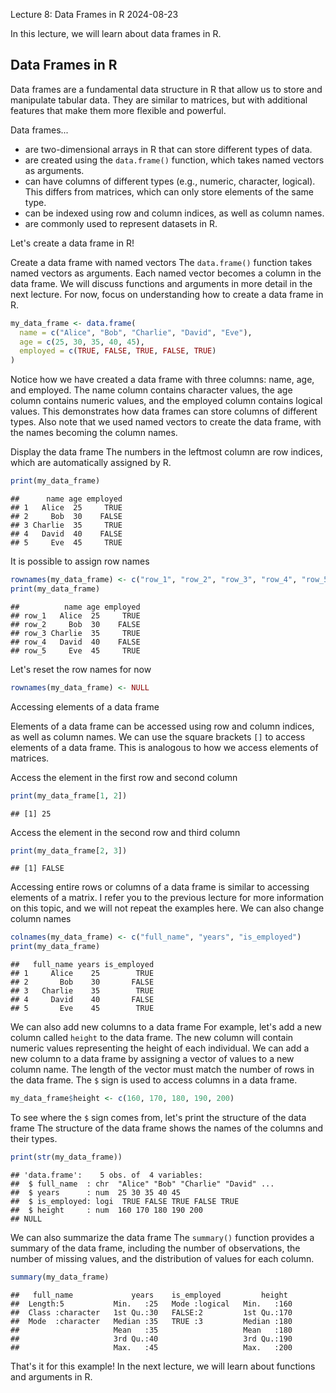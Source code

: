 Lecture 8: Data Frames in R
2024-08-23

In this lecture, we will learn about data frames in R.

## Data Frames in R

Data frames are a fundamental data structure in R that allow us to store and manipulate tabular data.
They are similar to matrices, but with additional features that make them more flexible and powerful.

Data frames...

- are two-dimensional arrays in R that can store different types of data.
- are created using the `data.frame()` function, which takes named vectors as arguments.
- can have columns of different types (e.g., numeric, character, logical).
  This differs from matrices, which can only store elements of the same type.
- can be indexed using row and column indices, as well as column names.
- are commonly used to represent datasets in R.

Let's create a data frame in R!

Create a data frame with named vectors
The `data.frame()` function takes named vectors as arguments.
Each named vector becomes a column in the data frame.
We will discuss functions and arguments in more detail in the next lecture.
For now, focus on understanding how to create a data frame in R.


``` r
my_data_frame <- data.frame(
  name = c("Alice", "Bob", "Charlie", "David", "Eve"),
  age = c(25, 30, 35, 40, 45),
  employed = c(TRUE, FALSE, TRUE, FALSE, TRUE)
)
```

Notice how we have created a data frame with three columns: name, age, and employed.
The name column contains character values, the age column contains numeric values, and the employed column contains logical values.
This demonstrates how data frames can store columns of different types.
Also note that we used named vectors to create the data frame, with the names becoming the column names.

Display the data frame
The numbers in the leftmost column are row indices, which are automatically assigned by R.


``` r
print(my_data_frame)
```

```
##      name age employed
## 1   Alice  25     TRUE
## 2     Bob  30    FALSE
## 3 Charlie  35     TRUE
## 4   David  40    FALSE
## 5     Eve  45     TRUE
```

It is possible to assign row names


``` r
rownames(my_data_frame) <- c("row_1", "row_2", "row_3", "row_4", "row_5")
print(my_data_frame)
```

```
##          name age employed
## row_1   Alice  25     TRUE
## row_2     Bob  30    FALSE
## row_3 Charlie  35     TRUE
## row_4   David  40    FALSE
## row_5     Eve  45     TRUE
```

Let's reset the row names for now


``` r
rownames(my_data_frame) <- NULL
```

Accessing elements of a data frame

Elements of a data frame can be accessed using row and column indices, as well as column names.
We can use the square brackets `[]` to access elements of a data frame.
This is analogous to how we access elements of matrices.

Access the element in the first row and second column


``` r
print(my_data_frame[1, 2])
```

```
## [1] 25
```

Access the element in the second row and third column


``` r
print(my_data_frame[2, 3])
```

```
## [1] FALSE
```

Accessing entire rows or columns of a data frame is similar to accessing elements of a matrix.
I refer you to the previous lecture for more information on this topic, and we will not repeat the examples here.
We can also change column names


``` r
colnames(my_data_frame) <- c("full_name", "years", "is_employed")
print(my_data_frame)
```

```
##   full_name years is_employed
## 1     Alice    25        TRUE
## 2       Bob    30       FALSE
## 3   Charlie    35        TRUE
## 4     David    40       FALSE
## 5       Eve    45        TRUE
```

We can also add new columns to a data frame
For example, let's add a new column called `height` to the data frame.
The new column will contain numeric values representing the height of each individual.
We can add a new column to a data frame by assigning a vector of values to a new column name.
The length of the vector must match the number of rows in the data frame.
The `$` sign is used to access columns in a data frame.


``` r
my_data_frame$height <- c(160, 170, 180, 190, 200)
```

To see where the `$` sign comes from, let's print the structure of the data frame
The structure of the data frame shows the names of the columns and their types.


``` r
print(str(my_data_frame))
```

```
## 'data.frame':	5 obs. of  4 variables:
##  $ full_name  : chr  "Alice" "Bob" "Charlie" "David" ...
##  $ years      : num  25 30 35 40 45
##  $ is_employed: logi  TRUE FALSE TRUE FALSE TRUE
##  $ height     : num  160 170 180 190 200
## NULL
```

We can also summarize the data frame
The `summary()` function provides a summary of the data frame, including the number of observations,
the number of missing values, and the distribution of values for each column.


``` r
summary(my_data_frame)
```

```
##   full_name             years    is_employed         height   
##  Length:5           Min.   :25   Mode :logical   Min.   :160  
##  Class :character   1st Qu.:30   FALSE:2         1st Qu.:170  
##  Mode  :character   Median :35   TRUE :3         Median :180  
##                     Mean   :35                   Mean   :180  
##                     3rd Qu.:40                   3rd Qu.:190  
##                     Max.   :45                   Max.   :200
```

That's it for this example! In the next lecture, we will learn about functions and arguments in R.
